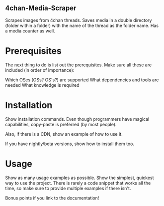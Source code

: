 ## 4chan-Media-Scraper
Scrapes images from 4chan threads. Saves media in a double directory (folder within a folder) with the name of the thread as the folder name. Has a media counter as well. 

# Prerequisites
The next thing to do is list out the prerequisites. Make sure all these are included (in order of importance):

Which OSes (OSs? OS's?) are supported
What dependencies and tools are needed
What knowledge is required

# Installation
Show installation commands. Even though programmers have magical capabilities, copy-paste is preferred (by most people).

Also, if there is a CDN, show an example of how to use it.

If you have nightly/beta versions, show how to install them too.

# Usage
Show as many usage examples as possible. Show the simplest, quickest way to use the project. There is rarely a code snippet that works all the time, so make sure to provide multiple examples if there isn't.

Bonus points if you link to the documentation!
